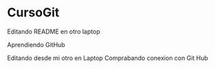 # CursoGit

Editando README en otro laptop

Aprendiendo GitHub

Editando desde mi otro en Laptop
Comprabando conexion con Git Hub
